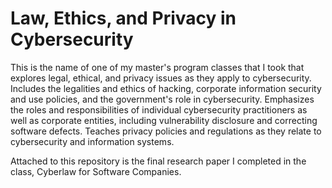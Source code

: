 # Law, Ethics, and Privacy in Cybersecurity

This is the name of one of my master's program classes that I took that explores legal, ethical, and privacy issues as they apply to cybersecurity. Includes the legalities and ethics of hacking, corporate information security and use policies, and the government's role in cybersecurity. Emphasizes the roles and responsibilities of individual cybersecurity practitioners as well as corporate entities, including vulnerability disclosure and correcting software defects. Teaches privacy policies and regulations as they relate to cybersecurity and information systems.

Attached to this repository is the final research paper I completed in the class, Cyberlaw for Software Companies.
